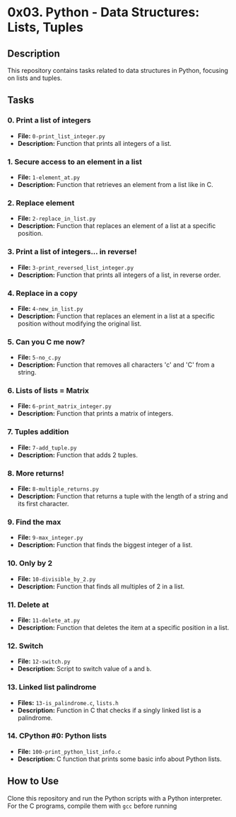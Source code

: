 # 0x03. Python - Data Structures: Lists, Tuples

## Description
This repository contains tasks related to data structures in Python, focusing on lists and tuples.

## Tasks

### 0. Print a list of integers
- **File:** `0-print_list_integer.py`
- **Description:** Function that prints all integers of a list.

### 1. Secure access to an element in a list
- **File:** `1-element_at.py`
- **Description:** Function that retrieves an element from a list like in C.

### 2. Replace element
- **File:** `2-replace_in_list.py`
- **Description:** Function that replaces an element of a list at a specific position.

### 3. Print a list of integers... in reverse!
- **File:** `3-print_reversed_list_integer.py`
- **Description:** Function that prints all integers of a list, in reverse order.

### 4. Replace in a copy
- **File:** `4-new_in_list.py`
- **Description:** Function that replaces an element in a list at a specific position without modifying the original list.

### 5. Can you C me now?
- **File:** `5-no_c.py`
- **Description:** Function that removes all characters 'c' and 'C' from a string.

### 6. Lists of lists = Matrix
- **File:** `6-print_matrix_integer.py`
- **Description:** Function that prints a matrix of integers.

### 7. Tuples addition
- **File:** `7-add_tuple.py`
- **Description:** Function that adds 2 tuples.

### 8. More returns!
- **File:** `8-multiple_returns.py`
- **Description:** Function that returns a tuple with the length of a string and its first character.

### 9. Find the max
- **File:** `9-max_integer.py`
- **Description:** Function that finds the biggest integer of a list.

### 10. Only by 2
- **File:** `10-divisible_by_2.py`
- **Description:** Function that finds all multiples of 2 in a list.

### 11. Delete at
- **File:** `11-delete_at.py`
- **Description:** Function that deletes the item at a specific position in a list.

### 12. Switch
- **File:** `12-switch.py`
- **Description:** Script to switch value of `a` and `b`.

### 13. Linked list palindrome
- **Files:** `13-is_palindrome.c`, `lists.h`
- **Description:** Function in C that checks if a singly linked list is a palindrome.

### 14. CPython #0: Python lists
- **File:** `100-print_python_list_info.c`
- **Description:** C function that prints some basic info about Python lists.

## How to Use
Clone this repository and run the Python scripts with a Python interpreter. For the C programs, compile them with `gcc` before running
